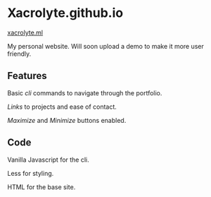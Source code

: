 # Xacrolyte.github.io

[xacrolyte.ml](xacrolyte.ml)

My personal website. Will soon upload a demo to make it more user friendly.

## Features
Basic *cli* commands to navigate through the portfolio.

*Links* to projects and ease of contact.

*Maximize* and *Minimize* buttons enabled.


## Code
Vanilla Javascript for the cli. 

Less for styling.

HTML for the base site.


